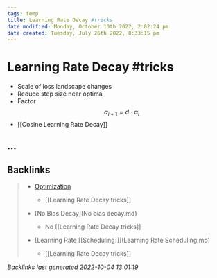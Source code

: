 ```yaml
---
tags: temp
title: Learning Rate Decay #tricks
date modified: Monday, October 10th 2022, 2:02:24 pm
date created: Tuesday, July 26th 2022, 8:33:15 pm
---
```


# Learning Rate Decay #tricks
- Scale of loss landscape changes
- Reduce step size near optima
- Factor $$\alpha_{i+1} = d\cdot \alpha_i$$
- [[Cosine Learning Rate Decay]]

## …

## Backlinks
> - [Optimization](Optimizers.md)
>   - [[Learning Rate Decay tricks]]
>
> - [No Bias Decay](No bias decay.md)
>   - No [[Learning Rate Decay tricks]]
>
> - [Learning Rate [[Scheduling]]](Learning Rate Scheduling.md)
>   - [[Learning Rate Decay tricks]]

_Backlinks last generated 2022-10-04 13:01:19_

